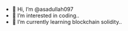 - 👋 Hi, I’m @asadullah097
- 👀 I’m interested in coding..
- 🌱 I’m currently learning blockchain solidity..


<!---
asadullah097/asadullah097 is a ✨ special ✨ repository because its `README.md` (this file) appears on your GitHub profile.
You can click the Preview link to take a look at your changes.
--->
